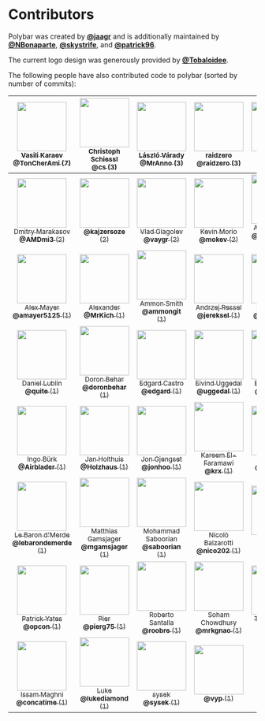 # Contributors

Polybar was created by [**@jaagr**](http://github.com/jaagr/) and is additionally maintained by [**@NBonaparte**](https://github.com/NBonaparte), [**@skystrife**](https://github.com/skystrife), and [**@patrick96**](https://github.com/patrick96).

The current logo design was generously provided by [**@Tobaloidee**](https://github.com/Tobaloidee).

The following people have also contributed code to polybar (sorted by number of commits):
<!-- CONTRIBUTORS START -->
<center>

| [<img src="https://avatars0.githubusercontent.com/u/13941584?v=4" width="100px" /><br /><sub>Vasili Karaev<br />**@TonCherAmi** (7)</sub>](https://github.com/TonCherAmi) | [<img src="https://avatars2.githubusercontent.com/u/9215?v=4" width="100px" /><br /><sub>Christoph Schiessl<br />**@cs** (3)</sub>](https://github.com/cs) | [<img src="https://avatars3.githubusercontent.com/u/3130044?v=4" width="100px" /><br /><sub>László Várady<br />**@MrAnno** (3)</sub>](https://github.com/MrAnno) | [<img src="https://avatars0.githubusercontent.com/u/552834?v=4" width="100px" /><br /><sub>raidzero<br />**@raidzero** (3)</sub>](https://github.com/raidzero) | [<img src="https://avatars1.githubusercontent.com/u/207583?v=4" width="100px" /><br /><sub>Kókai Péter<br />**@Kokan** (3)</sub>](https://github.com/Kokan) | [<img src="https://avatars2.githubusercontent.com/u/14260362?v=4" width="100px" /><br /><sub>Alexander<br />**@Polynomdivision** (2)</sub>](https://github.com/Polynomdivision) |
| :---: | :---: | :---: | :---: | :---: | :---: |
| [<img src="https://avatars2.githubusercontent.com/u/474217?v=4" width="100px" /><br /><sub>Dmitry Marakasov<br />**@AMDmi3** (2)</sub>](https://github.com/AMDmi3) | [<img src="https://avatars1.githubusercontent.com/u/11412353?v=4" width="100px" /><br /><sub>**@kajzersoze** (2)</sub>](https://github.com/kajzersoze) | [<img src="https://avatars2.githubusercontent.com/u/8810597?v=4" width="100px" /><br /><sub>Vlad Glagolev<br />**@vaygr** (2)</sub>](https://github.com/vaygr) | [<img src="https://avatars3.githubusercontent.com/u/3133544?v=4" width="100px" /><br /><sub>Kevin Morio<br />**@mokev** (2)</sub>](https://github.com/mokev) | [<img src="https://avatars3.githubusercontent.com/u/1046872?v=4" width="100px" /><br /><sub>Adam Ransom<br />**@adamransom** (1)</sub>](https://github.com/adamransom) | [<img src="https://avatars0.githubusercontent.com/u/335271?v=4" width="100px" /><br /><sub>Alex Feldman-Crough<br />**@afldcr** (1)</sub>](https://github.com/afldcr) |
| [<img src="https://avatars3.githubusercontent.com/u/3212673?v=4" width="100px" /><br /><sub>Alex Mayer<br />**@amayer5125** (1)</sub>](https://github.com/amayer5125) | [<img src="https://avatars2.githubusercontent.com/u/6498584?v=4" width="100px" /><br /><sub>Alexander<br />**@MrKich** (1)</sub>](https://github.com/MrKich) | [<img src="https://avatars0.githubusercontent.com/u/8848022?v=4" width="100px" /><br /><sub>Ammon Smith<br />**@ammongit** (1)</sub>](https://github.com/ammongit) | [<img src="https://avatars0.githubusercontent.com/u/1307829?v=4" width="100px" /><br /><sub>Andrzej Ressel<br />**@jereksel** (1)</sub>](https://github.com/jereksel) | [<img src="https://avatars2.githubusercontent.com/u/2644947?v=4" width="100px" /><br /><sub>Berk Ozbalci<br />**@bozbalci** (1)</sub>](https://github.com/bozbalci) | [<img src="https://avatars2.githubusercontent.com/u/1072626?v=4" width="100px" /><br /><sub>Chris Snell<br />**@chrissnell** (1)</sub>](https://github.com/chrissnell) |
| [<img src="https://avatars3.githubusercontent.com/u/488679?v=4" width="100px" /><br /><sub>Daniel Lublin<br />**@quite** (1)</sub>](https://github.com/quite) | [<img src="https://avatars2.githubusercontent.com/u/10998835?v=4" width="100px" /><br /><sub>Doron Behar<br />**@doronbehar** (1)</sub>](https://github.com/doronbehar) | [<img src="https://avatars3.githubusercontent.com/u/9547?v=4" width="100px" /><br /><sub>Edgard Castro<br />**@edgard** (1)</sub>](https://github.com/edgard) | [<img src="https://avatars0.githubusercontent.com/u/71?v=4" width="100px" /><br /><sub>Eivind Uggedal<br />**@uggedal** (1)</sub>](https://github.com/uggedal) | [<img src="https://avatars1.githubusercontent.com/u/18728302?v=4" width="100px" /><br /><sub>Elohim Falcón<br />**@elohimf** (1)</sub>](https://github.com/elohimf) | [<img src="https://avatars3.githubusercontent.com/u/5345116?v=4" width="100px" /><br /><sub>Florian Brinker<br />**@fbrinker** (1)</sub>](https://github.com/fbrinker) |
| [<img src="https://avatars3.githubusercontent.com/u/2392216?v=4" width="100px" /><br /><sub>Ingo Bürk<br />**@Airblader** (1)</sub>](https://github.com/Airblader) | [<img src="https://avatars2.githubusercontent.com/u/1834516?v=4" width="100px" /><br /><sub>Jan Holthuis<br />**@Holzhaus** (1)</sub>](https://github.com/Holzhaus) | [<img src="https://avatars2.githubusercontent.com/u/176295?v=4" width="100px" /><br /><sub>Jon Gjengset<br />**@jonhoo** (1)</sub>](https://github.com/jonhoo) | [<img src="https://avatars1.githubusercontent.com/u/4693247?v=4" width="100px" /><br /><sub>Kareem El-Faramawi<br />**@krx** (1)</sub>](https://github.com/krx) | [<img src="https://avatars2.githubusercontent.com/u/24212659?v=4" width="100px" /><br /><sub>Keno Goertz<br />**@kenogo** (1)</sub>](https://github.com/kenogo) | [<img src="https://avatars1.githubusercontent.com/u/1239181?v=4" width="100px" /><br /><sub>Kyle Cook<br />**@kylecook80** (1)</sub>](https://github.com/kylecook80) |
| [<img src="https://avatars0.githubusercontent.com/u/20615335?v=4" width="100px" /><br /><sub>Le Baron d'Merde<br />**@lebarondemerde** (1)</sub>](https://github.com/lebarondemerde) | [<img src="https://avatars3.githubusercontent.com/u/3090587?v=4" width="100px" /><br /><sub>Matthias Gamsjager<br />**@mgamsjager** (1)</sub>](https://github.com/mgamsjager) | [<img src="https://avatars0.githubusercontent.com/u/1073738?v=4" width="100px" /><br /><sub>Mohammad Saboorian<br />**@saboorian** (1)</sub>](https://github.com/saboorian) | [<img src="https://avatars3.githubusercontent.com/u/8214542?v=4" width="100px" /><br /><sub>Nicolò Balzarotti<br />**@nico202** (1)</sub>](https://github.com/nico202) | [<img src="https://avatars3.githubusercontent.com/u/9338772?v=4" width="100px" /><br /><sub>Noah Murad<br />**@nwam** (1)</sub>](https://github.com/nwam) | [<img src="https://avatars1.githubusercontent.com/u/3612514?v=4" width="100px" /><br /><sub>Olmo Kramer<br />**@olmokramer** (1)</sub>](https://github.com/olmokramer) |
| [<img src="https://avatars3.githubusercontent.com/u/2180488?v=4" width="100px" /><br /><sub>Patrick Yates<br />**@opcon** (1)</sub>](https://github.com/opcon) | [<img src="https://avatars0.githubusercontent.com/u/4302716?v=4" width="100px" /><br /><sub>Pier<br />**@pierg75** (1)</sub>](https://github.com/pierg75) | [<img src="https://avatars1.githubusercontent.com/u/969721?v=4" width="100px" /><br /><sub>Roberto Santalla<br />**@roobre** (1)</sub>](https://github.com/roobre) | [<img src="https://avatars1.githubusercontent.com/u/14179822?v=4" width="100px" /><br /><sub>Soham Chowdhury<br />**@mrkgnao** (1)</sub>](https://github.com/mrkgnao) | [<img src="https://avatars1.githubusercontent.com/u/1403503?v=4" width="100px" /><br /><sub>Tudor Brindus<br />**@Xyene** (1)</sub>](https://github.com/Xyene) | [<img src="https://avatars3.githubusercontent.com/u/778011?v=4" width="100px" /><br /><sub>Wolf<br />**@owcz** (1)</sub>](https://github.com/owcz) |
| [<img src="https://avatars2.githubusercontent.com/u/26262387?v=4" width="100px" /><br /><sub>Issam Maghni<br />**@concatime** (1)</sub>](https://github.com/concatime) | [<img src="https://avatars2.githubusercontent.com/u/8963710?v=4" width="100px" /><br /><sub>Luke<br />**@lukediamond** (1)</sub>](https://github.com/lukediamond) | [<img src="https://avatars0.githubusercontent.com/u/4609319?v=4" width="100px" /><br /><sub>sysek<br />**@sysek** (1)</sub>](https://github.com/sysek) | [<img src="https://avatars2.githubusercontent.com/u/3889405?v=4" width="100px" /><br /><sub>**@vyp** (1)</sub>](https://github.com/vyp)

</center>

